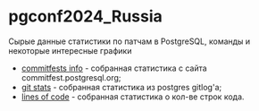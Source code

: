 # pgconf2024_Russia
Сырые данные статистики по патчам в PostgreSQL, команды и некоторые интересные графики

- [commitfests info](https://github.com/TolmachevPavel/pgconf2024_Russia/tree/main/raw%20data/commitfests%20info) - собранная статистика с сайта commitfest.postgresql.org;
- [git stats](https://github.com/TolmachevPavel/pgconf2024_Russia/tree/main/raw%20data/git%20stats) - собранная статистика из postgres gitlog'a;
- [lines of code](https://github.com/TolmachevPavel/pgconf2024_Russia/tree/main/raw%20data/lines%20of%20code) - собранная статистика о кол-ве строк кода.
